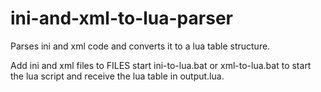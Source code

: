 # ini-and-xml-to-lua-parser
Parses ini and xml code and converts it to a lua table structure.

Add ini and xml files to FILES start ini-to-lua.bat or xml-to-lua.bat to start the lua script and receive the lua table in output.lua.
